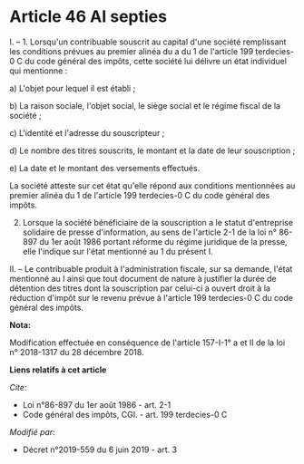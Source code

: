 # Article 46 AI septies

I. – 1. Lorsqu'un contribuable souscrit au capital d'une société remplissant les conditions prévues au premier alinéa du a du
1 de l'article 199 terdecies-0 C du code général des impôts, cette société lui délivre un état individuel qui mentionne :

a) L'objet pour lequel il est établi ;

b) La raison sociale, l'objet social, le siège social et le régime fiscal de la société ;

c) L'identité et l'adresse du souscripteur ;

d) Le nombre des titres souscrits, le montant et la date de leur souscription ;

e) La date et le montant des versements effectués.

La société atteste sur cet état qu'elle répond aux conditions mentionnées au premier alinéa du 1 de l'article 199 terdecies-0
C du code général des impôts.

2. Lorsque la société bénéficiaire de la souscription a le statut d'entreprise solidaire de presse d'information, au sens de
l'article 2-1 de la loi n° 86-897 du 1er août 1986 portant réforme du régime juridique de la presse, elle l'indique sur
l'état mentionné au 1 du présent I.

II. – Le contribuable produit à l'administration fiscale, sur sa demande, l'état mentionné au I ainsi que tout document de
nature à justifier la durée de détention des titres dont la souscription par celui-ci a ouvert droit à la réduction d'impôt
sur le revenu prévue à l'article 199 terdecies-0 C du code général des impôts.

**Nota:**

Modification effectuée en conséquence de l'article 157-I-1° a et II de la loi n° 2018-1317 du 28 décembre 2018.

**Liens relatifs à cet article**

_Cite_:

  - Loi n°86-897 du 1er août 1986 - art. 2-1
  - Code général des impôts, CGI. - art. 199 terdecies-0 C

_Modifié par_:

  - Décret n°2019-559 du 6 juin 2019 - art. 3
